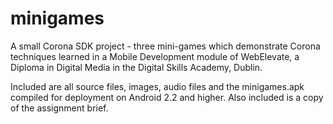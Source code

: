 minigames
=========

A small Corona SDK project - three mini-games which demonstrate Corona techniques learned in a Mobile Development module of WebElevate, a Diploma in Digital Media in the Digital Skills Academy, Dublin.

Included are all source files, images, audio files and the minigames.apk compiled for deployment on Android 2.2 and higher.
Also included is a copy of the assignment brief.
